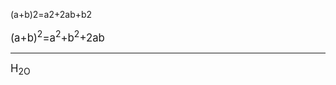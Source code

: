 <!DOCTYPE html>
<html lang="en">
<head>
    <meta charset="UTF-8">
    <meta name="viewport" content="width=device-width, initial-scale=1.0">
    <title>Document</title>
</head>
<body>
    <p>(a+b)2=a2+2ab+b2</p>
    <big>(a+b)<sup>2</sup>=a<sup>2</sup>+b<sup>2</sup>+2ab</big><hr>
    <big>H<sub>2O</sub></big>

</body>
</html>
